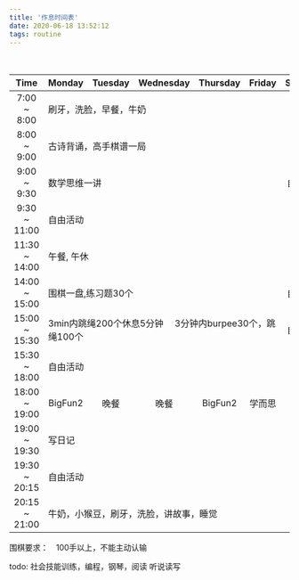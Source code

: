 ```yaml
---
title: '作息时间表'
date: 2020-06-18 13:52:12
tags: routine
---
```


| Time | Monday | Tuesday | Wednesday | Thursday | Friday | Saturday | Sunday |
| :--: | :--: | :--: | :--: | :--: | :--: | :--: | :--: |
| 7:00 ~ 8:00  <td colspan="7">刷牙，洗脸，早餐，牛奶</td>
| 8:00 ~ 9:00  <td colspan="5">古诗背诵，高手棋谱一局</td>　|　古诗复习 | 古诗复习
| 9:00 ~ 9:30  <td colspan="5">数学思维一讲</td>　|自由活动 | 自由活动
| 9:30 ~ 11:00  <td colspan="7">自由活动</td>
| 11:30 ~ 14:00  <td colspan="5">午餐, 午休</td>
| 14:00 ~ 15:00  <td colspan="5">围棋一盘,练习题30个</td>　|自由活动 | 自由活动
| 15:00 ~ 15:30  <td colspan="5">3min内跳绳200个休息5分钟 　3分钟内burpee30个，跳绳100个</td>　|自由活动 | 自由活动
| 15:30 ~ 18:00  <td colspan="7">自由活动</td>
| 18:00 ~ 19:00 | BigFun2 | 晚餐 | 晚餐 | BigFun2 | 学而思 | 晚餐 |　晚餐　|
| 19:00 ~ 19:30  <td colspan="7">写日记</td>
| 19:30 ~ 20:15  <td colspan="7">自由活动</td>
| 20:15 ~ 21:00  <td colspan="7">牛奶，小猴豆，刷牙，洗脸，讲故事，睡觉</td>

围棋要求：　100手以上，不能主动认输

todo:
社会技能训练，编程，钢琴，阅读
听说读写
